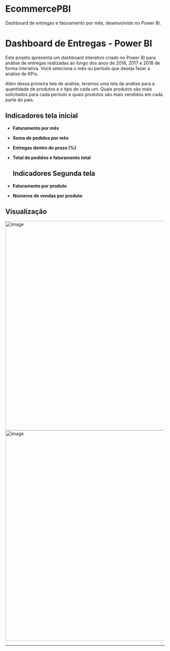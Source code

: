 # EcommercePBI
Dashboard de entregas e faturamento por mês, desenvolvido no Power BI.
# Dashboard de Entregas - Power BI
 Este projeto apresenta um dashboard interativo criado no Power BI para análise de entregas realizadas ao longo dos anos de 2016, 2017 e 2018 de forma interativa.
 Você seleciona o mês ou período que deseja fazer a análise de KPis. 

 Além dessa primeira tela de análise, teremos uma tela de análise para a quantidade de produtos e o tipo de cada um. Quais produtos são mais solicitados para cada período e quais produtos são mais vendidos em cada parte do país. 

## Indicadores tela inicial
- **Faturamento por mês**
- **Soma de pedidos por mês**
- **Entregas dentro do prazo (%)**
- **Total de pedidos e faturamento total**

  ## Indicadores Segunda tela
- **Faturamento por produto**
- **Números de vendas por produto**



## Visualização
<img width="1178" height="659" alt="image" src="https://github.com/user-attachments/assets/579fd0f5-c86a-4c32-93a0-0b07f9743eaf" />

<img width="1185" height="663" alt="image" src="https://github.com/user-attachments/assets/82bebc18-f8c5-48d5-96f2-5f1ff0247bf6" />


---

